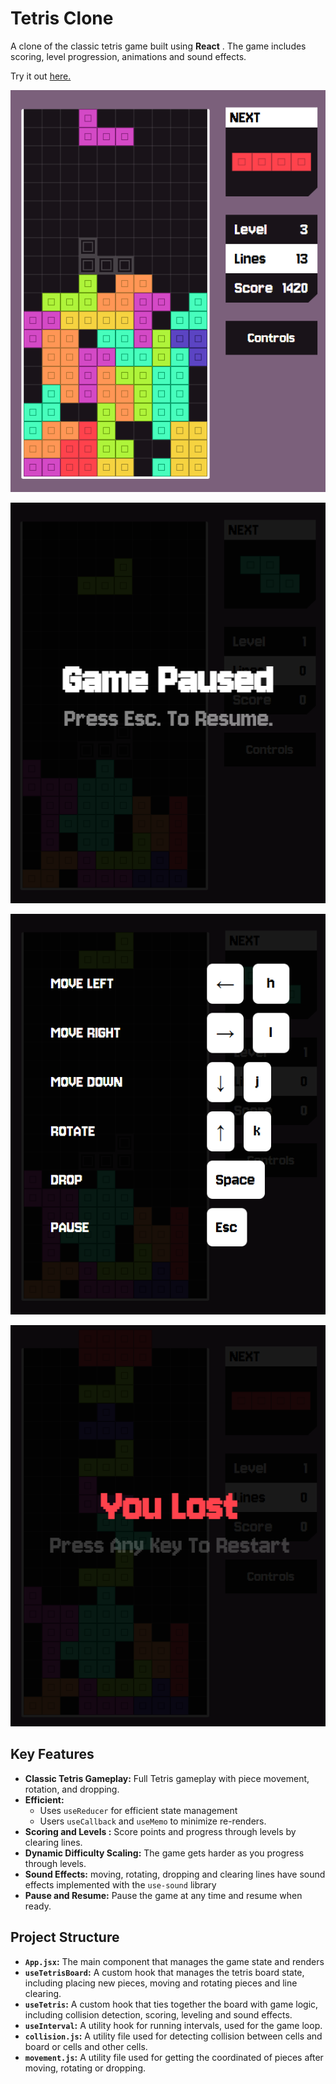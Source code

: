 # Tetris Clone

A clone of the classic tetris game built using **React** . The game includes scoring, level progression, animations and sound effects.

Try it out [here.](https://sage-tapioca-b51a38.netlify.app/)

<p align="center">
  <img src="https://github.com/MahmoudOmiesh/tetris-clone/blob/main/photos/gameplay.png">
</p>
<p align="center">
  <img src="https://github.com/MahmoudOmiesh/tetris-clone/blob/main/photos/pause.png">
</p>
<p align="center">
  <img src="https://github.com/MahmoudOmiesh/tetris-clone/blob/main/photos/controls.png">
</p>
<p align="center">
  <img src="https://github.com/MahmoudOmiesh/tetris-clone/blob/main/photos/lose.png">
</p>


## Key Features

- **Classic Tetris Gameplay:** Full Tetris gameplay with piece movement, rotation, and dropping.
- **Efficient:**
    - Uses `useReducer` for efficient state management
    - Users `useCallback` and `useMemo` to minimize re-renders.
- **Scoring and Levels :** Score points and progress through levels by clearing lines. 
- **Dynamic Difficulty Scaling:** The game gets harder as you progress through levels.
- **Sound Effects:** moving, rotating, dropping and clearing lines have sound effects implemented with the `use-sound` library
- **Pause and Resume:** Pause the game at any time and resume when ready.


## Project Structure

- **`App.jsx`:** The main component that manages the game state and renders
- **`useTetrisBoard`:** A custom hook that manages the tetris board state, including placing new pieces, moving and rotating pieces and line clearing.
- **`useTetris`:** A custom hook that ties together the board with game logic, including collision detection, scoring, leveling and sound effects. 
- **`useInterval`:** A utility hook for running intervals, used for the game loop.
- **`collision.js`:** A utility file used for detecting collision between cells and board or cells and other cells.
- **`movement.js`:** A utility file used for getting the coordinated of pieces after moving, rotating or dropping.
